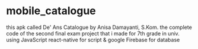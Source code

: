 # mobile_catalogue
this apk called De' Ans Catalogue by Anisa Damayanti, S.Kom.
the complete code of the second final exam project that i made for 7th grade in univ.
using JavaScript react-native for script & google Firebase for database
